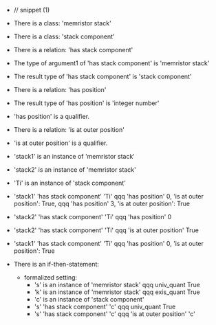 - // snippet (1)
- There is a class: 'memristor stack'
- There is a class: 'stack component'

- There is a relation: 'has stack component'
- The type of argument1 of 'has stack component' is 'memristor stack'
- The result type of 'has stack component' is 'stack component'

- There is a relation: 'has position'
- The result type of 'has position' is 'integer number'
- 'has position' is a qualifier.

- There is a relation: 'is at outer position'
- 'is at outer position' is a qualifier.


- 'stack1' is an instance of 'memristor stack'
- 'stack2' is an instance of 'memristor stack'
- 'Ti' is an instance of 'stack component'
- 'stack1' 'has stack component' 'Ti' qqq 'has position' 0, 'is at outer position': True, qqq 'has position' 3,  'is at outer position': True
- 'stack2' 'has stack component' 'Ti' qqq 'has position' 0
- 'stack2' 'has stack component' 'Ti' qqq 'is at outer position' True

<!-- set the same thing again, should not produce a duplicate -->
- 'stack1' 'has stack component' 'Ti' qqq 'has position' 0, 'is at outer position': True

- There is an if-then-statement:
    - formalized setting:
        - 's' is an instance of 'memristor stack' qqq univ_quant True
        - 'k' is an instance of 'memristor stack' qqq exis_quant True
        - 'c' is an instance of 'stack component'
        - 's' 'has stack component' 'c' qqq univ_quant True
        <!-- this next statement does not make sense, it should test if the object of a qualifier relation can be a local variable -->
        - 's' 'has stack component' 'c' qqq 'is at outer position' 'c'
